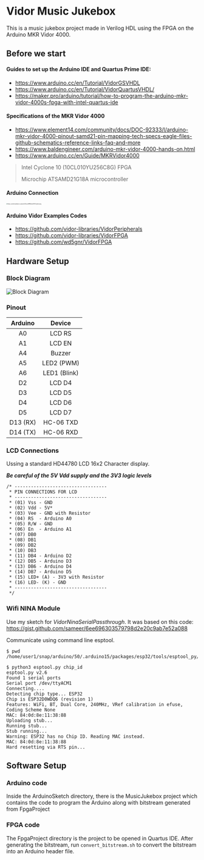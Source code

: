 # Vidor Music Jukebox

This is a music jukebox project made in Verilog HDL using the FPGA on the Arduino MKR Vidor 4000. 



## Before we start

#### Guides to set up the Arduino IDE and Quartus Prime IDE:

- https://www.arduino.cc/en/Tutorial/VidorGSVHDL
- https://www.arduino.cc/en/Tutorial/VidorQuartusVHDL/
- https://maker.pro/arduino/tutorial/how-to-program-the-arduino-mkr-vidor-4000s-fpga-with-intel-quartus-ide

#### Specifications of the MKR Vidor 4000

- https://www.element14.com/community/docs/DOC-92333/l/arduino-mkr-vidor-4000-pinout-samd21-pin-mapping-tech-specs-eagle-files-github-schematics-reference-links-faq-and-more 
- https://www.baldengineer.com/arduino-mkr-vidor-4000-hands-on.html
- https://www.arduino.cc/en/Guide/MKRVidor4000 

> Intel Cyclone 10 (10CL010YU256C8G) FPGA
>
> Microchip ATSAMD21G18A microcontroller



#### Arduino Connection

<img src="https://content.arduino.cc/assets/Pinout-MKRvidor4000_latest.png" alt="https://content.arduino.cc/assets/Pinout-MKRvidor4000_latest.png" style="zoom:20%;" />

#### Arduino Vidor Examples Codes

- https://github.com/vidor-libraries/VidorPeripherals
- https://github.com/vidor-libraries/VidorFPGA
- https://github.com/wd5gnr/VidorFPGA



## Hardware Setup

### Block Diagram

![Block Diagram](https://www.element14.com/community/servlet/JiveServlet/showImage/38-37453-1007629/pastedImage_1.png)

### Pinout

| Arduino  |    Device    |
| :------: | :----------: |
|    A0    |    LCD RS    |
|    A1    |    LCD EN    |
|    A4    |    Buzzer    |
|    A5    |  LED2 (PWM)  |
|    A6    | LED1 (Blink) |
|    D2    |    LCD D4    |
|    D3    |    LCD D5    |
|    D4    |    LCD D6    |
|    D5    |    LCD D7    |
| D13 (RX) |  HC-06 TXD   |
| D14 (TX) |  HC-06 RXD   |

### LCD Connections

Ussing a standard HD44780 LCD 16x2 Character display.

***Be careful of the 5V Vdd supply and the 3V3 logic levels***

```
/* ----------------------------------
 * PIN CONNECTIONS FOR LCD
 * ----------------------------------
 * (01) Vss - GND
 * (02) Vdd - 5V*
 * (03) Vee - GND with Resistor
 * (04) RS  - Arduino A0
 * (05) R/W - GND
 * (06) En  - Arduino A1
 * (07) DB0
 * (08) DB1
 * (09) DB2
 * (10) DB3
 * (11) DB4 - Arduino D2
 * (12) DB5 - Arduino D3
 * (13) DB6 - Arduino D4
 * (14) DB7 - Arduino D5
 * (15) LED+ (A) - 3V3 with Resistor
 * (16) LED- (K) - GND
 * ----------------------------------
 */
```

### Wifi NINA Module

Use my sketch for *VidorNinaSerialPassthrough*. It was based on this code: https://gist.github.com/sameer/6ee696303579798d2e20c9ab7e52a088

Communicate using command line esptool.

	$ pwd
	/home/user1/snap/arduino/50/.arduino15/packages/esp32/tools/esptool_py/2.6.1
	
	$ python3 esptool.py chip_id
	esptool.py v2.6
	Found 1 serial ports
	Serial port /dev/ttyACM1
	Connecting....
	Detecting chip type... ESP32
	Chip is ESP32D0WDQ6 (revision 1)
	Features: WiFi, BT, Dual Core, 240MHz, VRef calibration in efuse, Coding Scheme None
	MAC: 84:0d:8e:11:38:88
	Uploading stub...
	Running stub...
	Stub running...
	Warning: ESP32 has no Chip ID. Reading MAC instead.
	MAC: 84:0d:8e:11:38:88
	Hard resetting via RTS pin...

## Software Setup

### Arduino code

Inside the ArduinoSketch directory, there is the MusicJukebox project which contains the code to program the Arduino along with bitstream generated from FpgaProject

### FPGA code

The FpgaProject directory is the project to be opened in Quartus IDE. After generating the bitstream, run `convert_bitstream.sh` to convert the bitstream into an Arduino header file. 